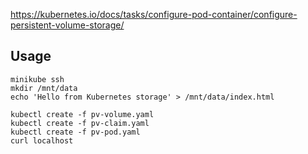 https://kubernetes.io/docs/tasks/configure-pod-container/configure-persistent-volume-storage/

## Usage

```shell
minikube ssh
mkdir /mnt/data
echo 'Hello from Kubernetes storage' > /mnt/data/index.html
```

```shell
kubectl create -f pv-volume.yaml
kubectl create -f pv-claim.yaml
kubectl create -f pv-pod.yaml
curl localhost
```